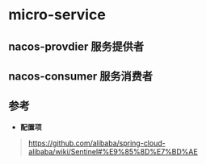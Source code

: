 # micro-service

## nacos-provdier 服务提供者

## nacos-consumer 服务消费者

## 参考

- **配置项**

> https://github.com/alibaba/spring-cloud-alibaba/wiki/Sentinel#%E9%85%8D%E7%BD%AE
